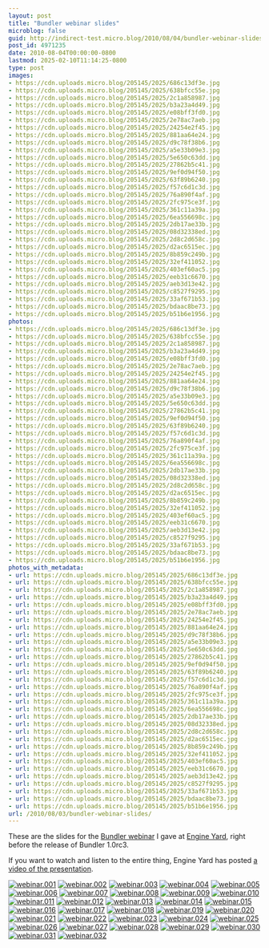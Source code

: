 ```yaml
---
layout: post
title: "Bundler webinar slides"
microblog: false
guid: http://indirect-test.micro.blog/2010/08/04/bundler-webinar-slides/
post_id: 4971235
date: 2010-08-04T00:00:00-0800
lastmod: 2025-02-10T11:14:25-0800
type: post
images:
- https://cdn.uploads.micro.blog/205145/2025/686c13df3e.jpg
- https://cdn.uploads.micro.blog/205145/2025/638bfcc55e.jpg
- https://cdn.uploads.micro.blog/205145/2025/2c1a858987.jpg
- https://cdn.uploads.micro.blog/205145/2025/b3a23a4d49.jpg
- https://cdn.uploads.micro.blog/205145/2025/e08bff3fd0.jpg
- https://cdn.uploads.micro.blog/205145/2025/2e78ac7aeb.jpg
- https://cdn.uploads.micro.blog/205145/2025/24254e2f45.jpg
- https://cdn.uploads.micro.blog/205145/2025/881aa64e24.jpg
- https://cdn.uploads.micro.blog/205145/2025/d9c78f38b6.jpg
- https://cdn.uploads.micro.blog/205145/2025/a5e33b09e3.jpg
- https://cdn.uploads.micro.blog/205145/2025/5e650c63dd.jpg
- https://cdn.uploads.micro.blog/205145/2025/27862b5c41.jpg
- https://cdn.uploads.micro.blog/205145/2025/9ef0d94f50.jpg
- https://cdn.uploads.micro.blog/205145/2025/63f89b6240.jpg
- https://cdn.uploads.micro.blog/205145/2025/f57c6d1c3d.jpg
- https://cdn.uploads.micro.blog/205145/2025/76a890f4af.jpg
- https://cdn.uploads.micro.blog/205145/2025/2fc975ce3f.jpg
- https://cdn.uploads.micro.blog/205145/2025/361c11a39a.jpg
- https://cdn.uploads.micro.blog/205145/2025/6ea556698c.jpg
- https://cdn.uploads.micro.blog/205145/2025/2db17ae33b.jpg
- https://cdn.uploads.micro.blog/205145/2025/08d32338ed.jpg
- https://cdn.uploads.micro.blog/205145/2025/2d8c2d658c.jpg
- https://cdn.uploads.micro.blog/205145/2025/d2ac6515ec.jpg
- https://cdn.uploads.micro.blog/205145/2025/8b859c249b.jpg
- https://cdn.uploads.micro.blog/205145/2025/32ef411052.jpg
- https://cdn.uploads.micro.blog/205145/2025/403ef60ac5.jpg
- https://cdn.uploads.micro.blog/205145/2025/eeb31c6670.jpg
- https://cdn.uploads.micro.blog/205145/2025/aeb3d13e42.jpg
- https://cdn.uploads.micro.blog/205145/2025/c8527f9295.jpg
- https://cdn.uploads.micro.blog/205145/2025/33af671b53.jpg
- https://cdn.uploads.micro.blog/205145/2025/bdaac8be73.jpg
- https://cdn.uploads.micro.blog/205145/2025/b51b6e1956.jpg
photos:
- https://cdn.uploads.micro.blog/205145/2025/686c13df3e.jpg
- https://cdn.uploads.micro.blog/205145/2025/638bfcc55e.jpg
- https://cdn.uploads.micro.blog/205145/2025/2c1a858987.jpg
- https://cdn.uploads.micro.blog/205145/2025/b3a23a4d49.jpg
- https://cdn.uploads.micro.blog/205145/2025/e08bff3fd0.jpg
- https://cdn.uploads.micro.blog/205145/2025/2e78ac7aeb.jpg
- https://cdn.uploads.micro.blog/205145/2025/24254e2f45.jpg
- https://cdn.uploads.micro.blog/205145/2025/881aa64e24.jpg
- https://cdn.uploads.micro.blog/205145/2025/d9c78f38b6.jpg
- https://cdn.uploads.micro.blog/205145/2025/a5e33b09e3.jpg
- https://cdn.uploads.micro.blog/205145/2025/5e650c63dd.jpg
- https://cdn.uploads.micro.blog/205145/2025/27862b5c41.jpg
- https://cdn.uploads.micro.blog/205145/2025/9ef0d94f50.jpg
- https://cdn.uploads.micro.blog/205145/2025/63f89b6240.jpg
- https://cdn.uploads.micro.blog/205145/2025/f57c6d1c3d.jpg
- https://cdn.uploads.micro.blog/205145/2025/76a890f4af.jpg
- https://cdn.uploads.micro.blog/205145/2025/2fc975ce3f.jpg
- https://cdn.uploads.micro.blog/205145/2025/361c11a39a.jpg
- https://cdn.uploads.micro.blog/205145/2025/6ea556698c.jpg
- https://cdn.uploads.micro.blog/205145/2025/2db17ae33b.jpg
- https://cdn.uploads.micro.blog/205145/2025/08d32338ed.jpg
- https://cdn.uploads.micro.blog/205145/2025/2d8c2d658c.jpg
- https://cdn.uploads.micro.blog/205145/2025/d2ac6515ec.jpg
- https://cdn.uploads.micro.blog/205145/2025/8b859c249b.jpg
- https://cdn.uploads.micro.blog/205145/2025/32ef411052.jpg
- https://cdn.uploads.micro.blog/205145/2025/403ef60ac5.jpg
- https://cdn.uploads.micro.blog/205145/2025/eeb31c6670.jpg
- https://cdn.uploads.micro.blog/205145/2025/aeb3d13e42.jpg
- https://cdn.uploads.micro.blog/205145/2025/c8527f9295.jpg
- https://cdn.uploads.micro.blog/205145/2025/33af671b53.jpg
- https://cdn.uploads.micro.blog/205145/2025/bdaac8be73.jpg
- https://cdn.uploads.micro.blog/205145/2025/b51b6e1956.jpg
photos_with_metadata:
- url: https://cdn.uploads.micro.blog/205145/2025/686c13df3e.jpg
- url: https://cdn.uploads.micro.blog/205145/2025/638bfcc55e.jpg
- url: https://cdn.uploads.micro.blog/205145/2025/2c1a858987.jpg
- url: https://cdn.uploads.micro.blog/205145/2025/b3a23a4d49.jpg
- url: https://cdn.uploads.micro.blog/205145/2025/e08bff3fd0.jpg
- url: https://cdn.uploads.micro.blog/205145/2025/2e78ac7aeb.jpg
- url: https://cdn.uploads.micro.blog/205145/2025/24254e2f45.jpg
- url: https://cdn.uploads.micro.blog/205145/2025/881aa64e24.jpg
- url: https://cdn.uploads.micro.blog/205145/2025/d9c78f38b6.jpg
- url: https://cdn.uploads.micro.blog/205145/2025/a5e33b09e3.jpg
- url: https://cdn.uploads.micro.blog/205145/2025/5e650c63dd.jpg
- url: https://cdn.uploads.micro.blog/205145/2025/27862b5c41.jpg
- url: https://cdn.uploads.micro.blog/205145/2025/9ef0d94f50.jpg
- url: https://cdn.uploads.micro.blog/205145/2025/63f89b6240.jpg
- url: https://cdn.uploads.micro.blog/205145/2025/f57c6d1c3d.jpg
- url: https://cdn.uploads.micro.blog/205145/2025/76a890f4af.jpg
- url: https://cdn.uploads.micro.blog/205145/2025/2fc975ce3f.jpg
- url: https://cdn.uploads.micro.blog/205145/2025/361c11a39a.jpg
- url: https://cdn.uploads.micro.blog/205145/2025/6ea556698c.jpg
- url: https://cdn.uploads.micro.blog/205145/2025/2db17ae33b.jpg
- url: https://cdn.uploads.micro.blog/205145/2025/08d32338ed.jpg
- url: https://cdn.uploads.micro.blog/205145/2025/2d8c2d658c.jpg
- url: https://cdn.uploads.micro.blog/205145/2025/d2ac6515ec.jpg
- url: https://cdn.uploads.micro.blog/205145/2025/8b859c249b.jpg
- url: https://cdn.uploads.micro.blog/205145/2025/32ef411052.jpg
- url: https://cdn.uploads.micro.blog/205145/2025/403ef60ac5.jpg
- url: https://cdn.uploads.micro.blog/205145/2025/eeb31c6670.jpg
- url: https://cdn.uploads.micro.blog/205145/2025/aeb3d13e42.jpg
- url: https://cdn.uploads.micro.blog/205145/2025/c8527f9295.jpg
- url: https://cdn.uploads.micro.blog/205145/2025/33af671b53.jpg
- url: https://cdn.uploads.micro.blog/205145/2025/bdaac8be73.jpg
- url: https://cdn.uploads.micro.blog/205145/2025/b51b6e1956.jpg
url: /2010/08/03/bundler-webinar-slides/
---
```

These are the slides for the [Bundler webinar](http://www.engineyard.com/video/13917022) I gave at [Engine Yard](http://engineyard.com), right before the release of Bundler 1.0rc3.

If you want to watch and listen to the entire thing,  Engine Yard has posted [a video of the presentation](http://www.engineyard.com/video/13917022).

<a href="https://andre.arko.net/2010/08/04/bundler-webinar-slides/webinar.001.jpg" rel="facebox" class="image"><img src="uploads/2025/686c13df3e.jpg" alt="webinar.001"></a>
<a href="https://andre.arko.net/2010/08/04/bundler-webinar-slides/webinar.002.jpg" rel="facebox" class="image"><img src="uploads/2025/638bfcc55e.jpg" alt="webinar.002"></a>
<a href="https://andre.arko.net/2010/08/04/bundler-webinar-slides/webinar.003.jpg" rel="facebox" class="image"><img src="uploads/2025/2c1a858987.jpg" alt="webinar.003"></a>
<a href="https://andre.arko.net/2010/08/04/bundler-webinar-slides/webinar.004.jpg" rel="facebox" class="image"><img src="uploads/2025/b3a23a4d49.jpg" alt="webinar.004"></a>
<a href="https://andre.arko.net/2010/08/04/bundler-webinar-slides/webinar.005.jpg" rel="facebox" class="image"><img src="uploads/2025/e08bff3fd0.jpg" alt="webinar.005"></a>
<a href="https://andre.arko.net/2010/08/04/bundler-webinar-slides/webinar.006.jpg" rel="facebox" class="image"><img src="uploads/2025/2e78ac7aeb.jpg" alt="webinar.006"></a>
<a href="https://andre.arko.net/2010/08/04/bundler-webinar-slides/webinar.007.jpg" rel="facebox" class="image"><img src="uploads/2025/24254e2f45.jpg" alt="webinar.007"></a>
<a href="https://andre.arko.net/2010/08/04/bundler-webinar-slides/webinar.008.jpg" rel="facebox" class="image"><img src="uploads/2025/881aa64e24.jpg" alt="webinar.008"></a>
<a href="https://andre.arko.net/2010/08/04/bundler-webinar-slides/webinar.009.jpg" rel="facebox" class="image"><img src="uploads/2025/d9c78f38b6.jpg" alt="webinar.009"></a>
<a href="https://andre.arko.net/2010/08/04/bundler-webinar-slides/webinar.010.jpg" rel="facebox" class="image"><img src="uploads/2025/a5e33b09e3.jpg" alt="webinar.010"></a>
<a href="https://andre.arko.net/2010/08/04/bundler-webinar-slides/webinar.011.jpg" rel="facebox" class="image"><img src="uploads/2025/5e650c63dd.jpg" alt="webinar.011"></a>
<a href="https://andre.arko.net/2010/08/04/bundler-webinar-slides/webinar.012.jpg" rel="facebox" class="image"><img src="uploads/2025/27862b5c41.jpg" alt="webinar.012"></a>
<a href="https://andre.arko.net/2010/08/04/bundler-webinar-slides/webinar.013.jpg" rel="facebox" class="image"><img src="uploads/2025/9ef0d94f50.jpg" alt="webinar.013"></a>
<a href="https://andre.arko.net/2010/08/04/bundler-webinar-slides/webinar.014.jpg" rel="facebox" class="image"><img src="uploads/2025/63f89b6240.jpg" alt="webinar.014"></a>
<a href="https://andre.arko.net/2010/08/04/bundler-webinar-slides/webinar.015.jpg" rel="facebox" class="image"><img src="uploads/2025/f57c6d1c3d.jpg" alt="webinar.015"></a>
<a href="https://andre.arko.net/2010/08/04/bundler-webinar-slides/webinar.016.jpg" rel="facebox" class="image"><img src="uploads/2025/76a890f4af.jpg" alt="webinar.016"></a>
<a href="https://andre.arko.net/2010/08/04/bundler-webinar-slides/webinar.017.jpg" rel="facebox" class="image"><img src="uploads/2025/2fc975ce3f.jpg" alt="webinar.017"></a>
<a href="https://andre.arko.net/2010/08/04/bundler-webinar-slides/webinar.018.jpg" rel="facebox" class="image"><img src="uploads/2025/361c11a39a.jpg" alt="webinar.018"></a>
<a href="https://andre.arko.net/2010/08/04/bundler-webinar-slides/webinar.019.jpg" rel="facebox" class="image"><img src="uploads/2025/6ea556698c.jpg" alt="webinar.019"></a>
<a href="https://andre.arko.net/2010/08/04/bundler-webinar-slides/webinar.020.jpg" rel="facebox" class="image"><img src="uploads/2025/2db17ae33b.jpg" alt="webinar.020"></a>
<a href="https://andre.arko.net/2010/08/04/bundler-webinar-slides/webinar.021.jpg" rel="facebox" class="image"><img src="uploads/2025/08d32338ed.jpg" alt="webinar.021"></a>
<a href="https://andre.arko.net/2010/08/04/bundler-webinar-slides/webinar.022.jpg" rel="facebox" class="image"><img src="uploads/2025/2d8c2d658c.jpg" alt="webinar.022"></a>
<a href="https://andre.arko.net/2010/08/04/bundler-webinar-slides/webinar.023.jpg" rel="facebox" class="image"><img src="uploads/2025/d2ac6515ec.jpg" alt="webinar.023"></a>
<a href="https://andre.arko.net/2010/08/04/bundler-webinar-slides/webinar.024.jpg" rel="facebox" class="image"><img src="uploads/2025/8b859c249b.jpg" alt="webinar.024"></a>
<a href="https://andre.arko.net/2010/08/04/bundler-webinar-slides/webinar.025.jpg" rel="facebox" class="image"><img src="uploads/2025/32ef411052.jpg" alt="webinar.025"></a>
<a href="https://andre.arko.net/2010/08/04/bundler-webinar-slides/webinar.026.jpg" rel="facebox" class="image"><img src="uploads/2025/403ef60ac5.jpg" alt="webinar.026"></a>
<a href="https://andre.arko.net/2010/08/04/bundler-webinar-slides/webinar.027.jpg" rel="facebox" class="image"><img src="uploads/2025/eeb31c6670.jpg" alt="webinar.027"></a>
<a href="https://andre.arko.net/2010/08/04/bundler-webinar-slides/webinar.028.jpg" rel="facebox" class="image"><img src="uploads/2025/aeb3d13e42.jpg" alt="webinar.028"></a>
<a href="https://andre.arko.net/2010/08/04/bundler-webinar-slides/webinar.029.jpg" rel="facebox" class="image"><img src="uploads/2025/c8527f9295.jpg" alt="webinar.029"></a>
<a href="https://andre.arko.net/2010/08/04/bundler-webinar-slides/webinar.030.jpg" rel="facebox" class="image"><img src="uploads/2025/33af671b53.jpg" alt="webinar.030"></a>
<a href="https://andre.arko.net/2010/08/04/bundler-webinar-slides/webinar.031.jpg" rel="facebox" class="image"><img src="uploads/2025/bdaac8be73.jpg" alt="webinar.031"></a>
<a href="https://andre.arko.net/2010/08/04/bundler-webinar-slides/webinar.032.jpg" rel="facebox" class="image"><img src="uploads/2025/b51b6e1956.jpg" alt="webinar.032"></a>
